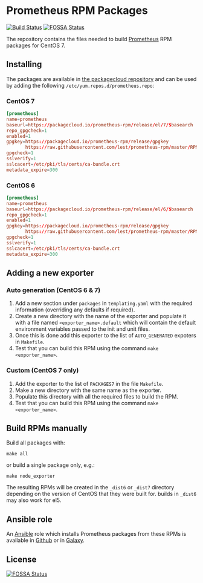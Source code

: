 # Prometheus RPM Packages

[![Build Status](https://travis-ci.org/lest/prometheus-rpm.svg?branch=master)](https://travis-ci.org/lest/prometheus-rpm)
[![FOSSA Status](https://app.fossa.io/api/projects/git%2Bgithub.com%2Fkelnmaari%2Fprometheus-rpm.svg?type=shield)](https://app.fossa.io/projects/git%2Bgithub.com%2Fkelnmaari%2Fprometheus-rpm?ref=badge_shield)

The repository contains the files needed to build [Prometheus][1] RPM packages
for CentOS 7.

## Installing
The packages are available in [the packagecloud repository][2] and can be used
by adding the following `/etc/yum.repos.d/prometheus.repo`:

### CentOS 7
``` conf
[prometheus]
name=prometheus
baseurl=https://packagecloud.io/prometheus-rpm/release/el/7/$basearch
repo_gpgcheck=1
enabled=1
gpgkey=https://packagecloud.io/prometheus-rpm/release/gpgkey
       https://raw.githubusercontent.com/lest/prometheus-rpm/master/RPM-GPG-KEY-prometheus-rpm
gpgcheck=1
sslverify=1
sslcacert=/etc/pki/tls/certs/ca-bundle.crt
metadata_expire=300
```
### CentOS 6
``` conf
[prometheus]
name=prometheus
baseurl=https://packagecloud.io/prometheus-rpm/release/el/6/$basearch
repo_gpgcheck=1
enabled=1
gpgkey=https://packagecloud.io/prometheus-rpm/release/gpgkey
       https://raw.githubusercontent.com/lest/prometheus-rpm/master/RPM-GPG-KEY-prometheus-rpm
gpgcheck=1
sslverify=1
sslcacert=/etc/pki/tls/certs/ca-bundle.crt
metadata_expire=300
```

## Adding a new exporter
### Auto generation (CentOS 6 & 7)
1. Add a new section under `packages` in `templating.yaml` with the required information (overriding any defaults if required).
2. Create a new directory with the name of the exporter and populate it with a file named `<exporter_name>.default` which will contain the default environment variables passed to the init and unit files. 
3. Once this is done add this exporter to the list of `AUTO_GENERATED` expoters in `Makefile`.
4. Test that you can build this RPM using the command `make <exporter_name>`.

### Custom (CentOS 7 only)
1. Add the exporter to the list of `PACKAGES7` in the file `Makefile`.
2. Make a new directory with the same name as the exporter.
3. Populate this directory with all the required files to build the RPM.
4. Test that you can build this RPM using the command `make <exporter_name>`.

## Build RPMs manually

Build all packages with:

``` shell
make all
```

or build a single package only, e.g.:

``` shell
make node_exporter
```

The resulting RPMs will be created in the `_dist6` or `_dist7` directory depending on the version of CentOS that they were built for. builds in `_dist6` may also work for el5.

## Ansible role

An [Ansible][3] role which installs Prometheus packages from these RPMs is
available in [Github][4] or in [Galaxy][5].

[1]: https://prometheus.io
[2]: https://packagecloud.io/prometheus-rpm/release
[3]: https://www.ansible.com/
[4]: https://github.com/cogini/ansible-role-prometheus-rpm
[5]: https://galaxy.ansible.com/cogini/prometheus-rpm/


## License
[![FOSSA Status](https://app.fossa.io/api/projects/git%2Bgithub.com%2Fkelnmaari%2Fprometheus-rpm.svg?type=large)](https://app.fossa.io/projects/git%2Bgithub.com%2Fkelnmaari%2Fprometheus-rpm?ref=badge_large)